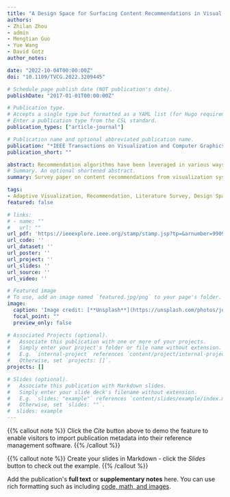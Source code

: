 ```yaml
---
title: "A Design Space for Surfacing Content Recommendations in Visual Analytic Platforms"
authors:
- Zhilan Zhou
- admin
- Mengtian Guo
- Yue Wang
- David Gotz
author_notes:

date: "2022-10-04T00:00:00Z"
doi: "10.1109/TVCG.2022.3209445"

# Schedule page publish date (NOT publication's date).
publishDate: "2017-01-01T00:00:00Z"

# Publication type.
# Accepts a single type but formatted as a YAML list (for Hugo requirements).
# Enter a publication type from the CSL standard.
publication_types: ["article-journal"]

# Publication name and optional abbreviated publication name.
publication: "*IEEE Transactions on Visualization and Computer Graphics ( Volume: 29, Issue: 1, January 2023)*"
publication_short: ""

abstract: Recommendation algorithms have been leveraged in various ways within visualization systems to assist users as they perform of a range of information tasks. One common focus for these techniques has been the recommendation of content, rather than visual form, as a means to assist users in the identification of information that is relevant to their task context. A wide variety of techniques have been proposed to address this general problem, with a range of design choices in how these solutions surface relevant information to users. This paper reviews the state-of-the-art in how visualization systems surface recommended content to users during users' visual analysis; introduces a four-dimensional design space for visual content recommendation based on a characterization of prior work; and discusses key observations regarding common patterns and future research opportunities.
# Summary. An optional shortened abstract.
summary: Survey paper on content recommendations from visualization systems with four-dimensional design space. 

tags:
- Adaptive Visualization, Recommendation, Literature Survey, Design Space
featured: false

# links:
# - name: ""
#   url: ""
url_pdf: 'https://ieeexplore.ieee.org/stamp/stamp.jsp?tp=&arnumber=9909985'
url_code: ''
url_dataset: ''
url_poster: ''
url_project: ''
url_slides: ''
url_source: ''
url_video: ''

# Featured image
# To use, add an image named `featured.jpg/png` to your page's folder. 
image:
  caption: 'Image credit: [**Unsplash**](https://unsplash.com/photos/jdD8gXaTZsc)'
  focal_point: ""
  preview_only: false

# Associated Projects (optional).
#   Associate this publication with one or more of your projects.
#   Simply enter your project's folder or file name without extension.
#   E.g. `internal-project` references `content/project/internal-project/index.md`.
#   Otherwise, set `projects: []`.
projects: []

# Slides (optional).
#   Associate this publication with Markdown slides.
#   Simply enter your slide deck's filename without extension.
#   E.g. `slides: "example"` references `content/slides/example/index.md`.
#   Otherwise, set `slides: ""`.
#  slides: example
---
```


{{% callout note %}}
Click the *Cite* button above to demo the feature to enable visitors to import publication metadata into their reference management software.
{{% /callout %}}

{{% callout note %}}
Create your slides in Markdown - click the *Slides* button to check out the example.
{{% /callout %}}

Add the publication's **full text** or **supplementary notes** here. You can use rich formatting such as including [code, math, and images](https://docs.hugoblox.com/content/writing-markdown-latex/).
